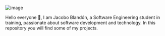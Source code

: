 ![image](https://i.imgur.com/9Yrnii0.png)

Hello everyone 👋, I am Jacobo Blandón, a Software Engineering student in training, passionate about software development and technology. In this repository you will find some of my projects.


